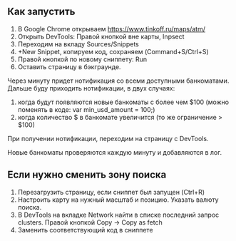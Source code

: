 ## Как запустить
1. В Google Chrome открываем https://www.tinkoff.ru/maps/atm/
2. Открыть DevTools: Правой кнопкой вне карты, Inpsect
3. Переходим на вкладу Sources/Snippets
4. +New Snippet, копируем код, сохраняем (Command+S/Ctrl+S) 
5. Правой кнопкой по новому сниппету: Run
6. Оставить страницу в бэкграунде.

Через минуту придет нотификация со всеми доступными банкоматами.
Дальше буду приходить нотификации, в двух случаях:
1. когда будут появляются новые банкоматы c более чем $100 (можно поменять в коде: var min_usd_amount = 100;)
2. когда количество $ в банкомате увеличится (то же ограничение > $100)

При получении нотификации, переходим на страницу с DevTools.

Новые банкоматы проверяются каждую минуту и добавляются в лог.

## Если нужно сменить зону поиска
1. Перезагрузить страницу, если сниппет был запущен (Ctrl+R)
2. Настроить карту на нужный масштаб и позицию. Указать валюту поиска.
3. В DevTools на вкладке Network найти в списке последний запрос clusters. Правой кнопкой Copy -> Copy as fetch
4. Заменить соответствующий код в сниппете
